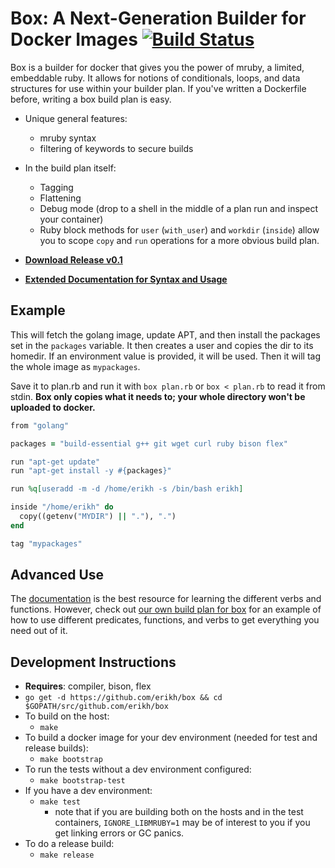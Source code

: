 # Box: A Next-Generation Builder for Docker Images [![Build Status](https://travis-ci.org/erikh/box.svg?branch=master)](https://travis-ci.org/erikh/box)

Box is a builder for docker that gives you the power of mruby, a limited,
embeddable ruby. It allows for notions of conditionals, loops, and data
structures for use within your builder plan. If you've written a Dockerfile
before, writing a box build plan is easy.

* Unique general features:
  * mruby syntax
  * filtering of keywords to secure builds
* In the build plan itself:
  * Tagging
  * Flattening
  * Debug mode (drop to a shell in the middle of a plan run and inspect your container)
  * Ruby block methods for `user` (`with_user`) and `workdir` (`inside`) allow
    you to scope `copy` and `run` operations for a more obvious build plan.

* **[Download Release v0.1](https://github.com/erikh/box/releases/tag/v0.1)**
* **[Extended Documentation for Syntax and Usage](https://erikh.github.io/box/)**

## Example

This will fetch the golang image, update APT, and then install the packages set
in the `packages` variable. It then creates a user and copies the dir to its
homedir. If an environment value is provided, it will be used. Then it will tag
the whole image as `mypackages`.

Save it to plan.rb and run it with `box plan.rb` or `box < plan.rb` to read it
from stdin. **Box only copies what it needs to; your whole directory won't be
uploaded to docker.**

```ruby
from "golang"

packages = "build-essential g++ git wget curl ruby bison flex"

run "apt-get update"
run "apt-get install -y #{packages}"

run %q[useradd -m -d /home/erikh -s /bin/bash erikh]

inside "/home/erikh" do
  copy((getenv("MYDIR") || "."), ".")
end

tag "mypackages"
```

## Advanced Use

The [documentation](https://erikh.github.io/box/) is the best resource for
learning the different verbs and functions. However, check out
[our own build plan for box](https://github.com/erikh/box/blob/master/build.rb)
for an example of how to use different predicates, functions, and verbs to
get everything you need out of it.

## Development Instructions

* **Requires**: compiler, bison, flex
* `go get -d https://github.com/erikh/box && cd $GOPATH/src/github.com/erikh/box`
* To build on the host:
  * `make`
* To build a docker image for your dev environment (needed for test and release builds):
  * `make bootstrap`
* To run the tests without a dev environment configured:
  * `make bootstrap-test`
* If you have a dev environment:
  * `make test`
    * note that if you are building both on the hosts and in the test
      containers, `IGNORE_LIBMRUBY=1` may be of interest to you if you get
      linking errors or GC panics.
* To do a release build:
  * `make release`
